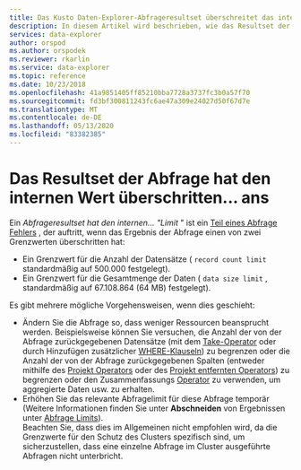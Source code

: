 ```yaml
---
title: Das Kusto Daten-Explorer-Abfrageresultset überschreitet das interne Limit
description: In diesem Artikel wird beschrieben, wie das Resultset der Abfrage den internen... Limit in Azure Daten-Explorer.
services: data-explorer
author: orspod
ms.author: orspodek
ms.reviewer: rkarlin
ms.service: data-explorer
ms.topic: reference
ms.date: 10/23/2018
ms.openlocfilehash: 41a9851405ff85210bba7728a3737fc3b0a57f70
ms.sourcegitcommit: fd3bf300811243fc6ae47a309e24027d50f67d7e
ms.translationtype: MT
ms.contentlocale: de-DE
ms.lasthandoff: 05/13/2020
ms.locfileid: "83382385"
---
```

# <a name="query-result-set-has-exceeded-the-internal--limit"></a>Das Resultset der Abfrage hat den internen Wert überschritten... ans

Ein *Abfrageresultset hat den internen... "Limit* " ist ein [Teil eines Abfrage Fehlers](partialqueryfailures.md) , der auftritt, wenn das Ergebnis der Abfrage einen von zwei Grenzwerten überschritten hat:
* Ein Grenzwert für die Anzahl der Datensätze ( `record count limit` standardmäßig auf 500.000 festgelegt).
* Ein Grenzwert für die Gesamtmenge der Daten ( `data size limit` , standardmäßig auf 67.108.864 (64 MB) festgelegt). 

Es gibt mehrere mögliche Vorgehensweisen, wenn dies geschieht:
* Ändern Sie die Abfrage so, dass weniger Ressourcen beansprucht werden. Beispielsweise können Sie versuchen, die Anzahl der von der Abfrage zurückgegebenen Datensätze (mit dem [Take-Operator](../query/takeoperator.md) oder durch Hinzufügen zusätzlicher [WHERE-Klauseln](../query/whereoperator.md)) zu begrenzen oder die Anzahl der von der Abfrage zurückgegebenen Spalten (entweder mithilfe des [Projekt Operators](../query/projectoperator.md) oder des [Projekt entfernten Operators](../query/projectawayoperator.md)) zu begrenzen oder den Zusammenfassungs [Operator](../query/summarizeoperator.md) zu verwenden, um aggregierte Daten usw. zu erhalten.
* Erhöhen Sie das relevante Abfragelimit für diese Abfrage temporär (Weitere Informationen finden Sie unter **Abschneiden** von Ergebnissen unter [Abfrage Limits](querylimits.md)).  
  Beachten Sie, dass dies im Allgemeinen nicht empfohlen wird, da die Grenzwerte für den Schutz des Clusters spezifisch sind, um sicherzustellen, dass eine einzelne Abfrage im Cluster ausgeführte Abfragen nicht unterbricht.